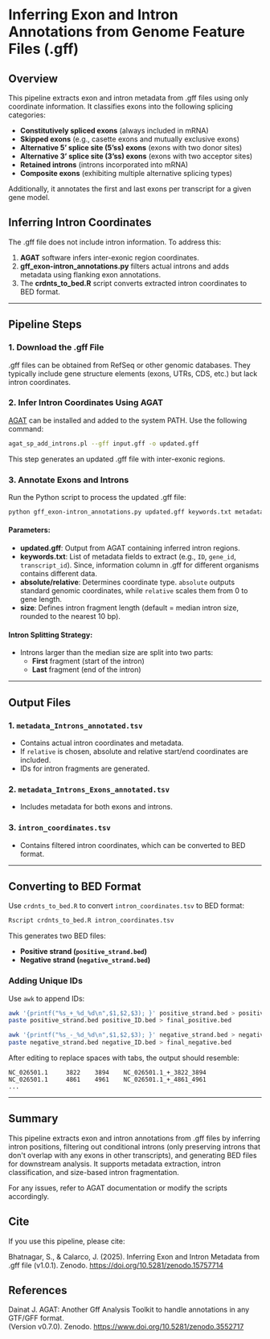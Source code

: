 # Inferring Exon and Intron Annotations from Genome Feature Files (.gff)

## Overview
This pipeline extracts exon and intron metadata from .gff files using only coordinate information. It classifies exons into the following splicing categories:

- **Constitutively spliced exons** (always included in mRNA)
- **Skipped exons** (e.g., casette exons and mutually exclusive exons)
- **Alternative 5’ splice site (5’ss) exons** (exons with two donor sites)
- **Alternative 3’ splice site (3’ss) exons** (exons with two acceptor sites)
- **Retained introns** (introns incorporated into mRNA)
- **Composite exons** (exhibiting multiple alternative splicing types)

Additionally, it annotates the first and last exons per transcript for a given gene model.

## Inferring Intron Coordinates
The .gff file does not include intron information. To address this:
1. **AGAT** software infers inter-exonic region coordinates.
2. **gff_exon-intron_annotations.py** filters actual introns and adds metadata using flanking exon annotations.
3. The **crdnts_to_bed.R** script converts extracted intron coordinates to BED format.

---

## Pipeline Steps
### 1. Download the .gff File
.gff files can be obtained from RefSeq or other genomic databases. They typically include gene structure elements (exons, UTRs, CDS, etc.) but lack intron coordinates.

### 2. Infer Intron Coordinates Using AGAT
[AGAT](https://github.com/NBISweden/AGAT) can be installed and added to the system PATH. Use the following command:
```bash
agat_sp_add_introns.pl --gff input.gff -o updated.gff
```
This step generates an updated .gff file with inter-exonic regions.

### 3. Annotate Exons and Introns
Run the Python script to process the updated .gff file:
```bash
python gff_exon-intron_annotations.py updated.gff keywords.txt metadata_Introns_annotated.tsv metadata_Introns_Exons_annotated.tsv intron_coordinates.tsv [absolute/relative] [size]
```
#### Parameters:
- **updated.gff**: Output from AGAT containing inferred intron regions.
- **keywords.txt**: List of metadata fields to extract (e.g., `ID`, `gene_id`, `transcript_id`). Since, information column in .gff for different organisms contains different data.
- **absolute/relative**: Determines coordinate type. `absolute` outputs standard genomic coordinates, while `relative` scales them from 0 to gene length.
- **size**: Defines intron fragment length (default = median intron size, rounded to the nearest 10 bp).

#### Intron Splitting Strategy:
- Introns larger than the median size are split into two parts:
  - **First** fragment (start of the intron)
  - **Last** fragment (end of the intron)
  
---

## Output Files
### 1. `metadata_Introns_annotated.tsv`
- Contains actual intron coordinates and metadata.
- If `relative` is chosen, absolute and relative start/end coordinates are included.
- IDs for intron fragments are generated.

### 2. `metadata_Introns_Exons_annotated.tsv`
- Includes metadata for both exons and introns.

### 3. `intron_coordinates.tsv`
- Contains filtered intron coordinates, which can be converted to BED format.

---

## Converting to BED Format
Use `crdnts_to_bed.R` to convert `intron_coordinates.tsv` to BED format:
```r
Rscript crdnts_to_bed.R intron_coordinates.tsv
```
This generates two BED files:
- **Positive strand (`positive_strand.bed`)**
- **Negative strand (`negative_strand.bed`)**

### Adding Unique IDs
Use `awk` to append IDs:
```bash
awk '{printf("%s_+_%d_%d\n",$1,$2,$3); }' positive_strand.bed > positive_ID.bed
paste positive_strand.bed positive_ID.bed > final_positive.bed

awk '{printf("%s_-_%d_%d\n",$1,$2,$3); }' negative_strand.bed > negative_ID.bed
paste negative_strand.bed negative_ID.bed > final_negative.bed
```
After editing to replace spaces with tabs, the output should resemble:
```
NC_026501.1     3822    3894    NC_026501.1_+_3822_3894
NC_026501.1     4861    4961    NC_026501.1_+_4861_4961
...
```
---

## Summary
This pipeline extracts exon and intron annotations from .gff files by inferring intron positions, filtering out conditional introns (only preserving introns that don't overlap with any exons in other transcripts), and generating BED files for downstream analysis. It supports metadata extraction, intron classification, and size-based intron fragmentation.

For any issues, refer to AGAT documentation or modify the scripts accordingly.

## Cite

If you use this pipeline, please cite:

Bhatnagar, S., & Calarco, J. (2025). Inferring Exon and Intron Metadata from .gff file (v1.0.1). Zenodo. https://doi.org/10.5281/zenodo.15757714

## References 

Dainat J. AGAT: Another Gff Analysis Toolkit to handle annotations in any GTF/GFF format.  
(Version v0.7.0). Zenodo. https://www.doi.org/10.5281/zenodo.3552717

